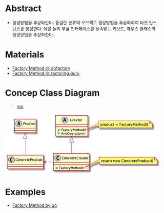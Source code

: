 # Abstract

* 생성방법을 추상화한다. 동일한 분류의 오브젝트 생성방법을 추상화하여 타겟 인스턴스를 생성한다. 예를 들어 부품 인터페이스를 상속받는 키보드, 마우스 클래스의 생성방법을 추상화한다.

# Materials

* [Factory Method @ dofactory](https://www.dofactory.com/net/factory-method-design-pattern)
* [Factory Method @ ractoring.guru](https://refactoring.guru/design-patterns/factory-method)

# Concep Class Diagram

> [src](factorymethod.puml)

![](factorymethod.png)

# Examples

* [Factory Method by go](/golang/designpattern/factorymethod.md)
